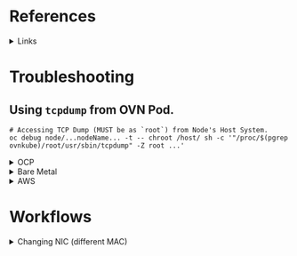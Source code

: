 # References
<details><summary>Links</summary>

[Network Bonding for Load Balance](https://github.com/RHsyseng/rhcos-slb)
</details>


# Troubleshooting
## Using `tcpdump` from OVN Pod.
```shell
# Accessing TCP Dump (MUST be as `root`) from Node's Host System.
oc debug node/...nodeName... -t -- chroot /host/ sh -c '"/proc/$(pgrep ovnkube)/root/usr/sbin/tcpdump" -Z root ...'
```
<details><summary>OCP</summary>

```shell
function ocp--infra--node--tcpdump () {
    ocp--infra--node--con '' '' sh -c '
        "/proc/$(
            pgrep -f "^/usr/bin/ovnkube --init"
        )/root/usr/sbin/tcpdump" -Z root "$@"
    ' '' "$@"
}
```
</details>
<details><summary>Bare Metal</summary>

```shell
function k8s--infra-bm--node--tcpdump () {
    k8s--infra-bm--node--con '' '' '' "$(
        echo 'sudo "/proc/$(
            pgrep -f "^/usr/bin/ovnkube --init"
        )/root/usr/sbin/tcpdump" -Z root '"${@@Q}"
    )"
}
```
</details>
<details><summary>AWS</summary>

```shell
function k8s--infra-aws--node--tcpdump () {
    k8s--infra-aws--node--con '' '' '' '' '' "$(
        echo 'sudo "/proc/$(
            pgrep -f "^/usr/bin/ovnkube --init"
        )/root/usr/sbin/tcpdump" -Z root '"${@@Q}"
    )"
}
```
</details>


# Workflows
<details><summary>Changing NIC (different MAC)</summary>

```shell
# Resetting NM and OVS.
rm "/etc/nmstate/$(hostname -s)."{applied,yml}
systemctl stop NetworkManager.service
rm /etc/NetworkManager/system-connections/*
systemctl stop openvswitch.service
rm /etc/openvswitch/conf.db
systemctl start NetworkManager.service
systemctl start openvswitch.service

# Applying new configuration.
nmstatectl apply ...NMstateCfgPartialWoOVN...
systemctl status nmstate-configuration.service
systemctl status nmstate.service
nmstatectl apply ...NMstateCfgFull...

# Starting K8s Agent.
systemctl start kubelet.service
```
</details>
